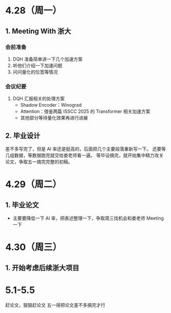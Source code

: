 # 4.28（周一）
## 1. Meeting With 浙大
### 会前准备
1. DQH 准备简单讲一下几个加速方案
2. 听他们介绍一下加速问题
3. 问问量化的位宽等情况
### 会议纪要
1. DQH 汇报相关的处理方案
	* Shadow Encoder：Winograd
	* Attention：借鉴两篇 ISSCC 2025 的 Transformer 相关加速方案
	* 其他部分等待量化效果再进行进展

## 2. 毕业设计
差不多写完了，但是 AI 率还是挺高的，后面把几个主要段落重新写一下。
还要等几组数据，等数据跑完就交给娄老师看一遍。
等毕设搞完，就开始集中精力攻关论文，争取五一搞完完整的初稿。

# 4.29（周二）
## 1. 毕业论文
- 主要要降低一下 AI 率，把表述整理一下，争取周三找机会和娄老师 Meeting 一下

# 4.30（周三）
## 1. 开始考虑后续浙大项目

# 5.1-5.5
赶论文，狠狠赶论文
五一得把论文差不多搞完才行
